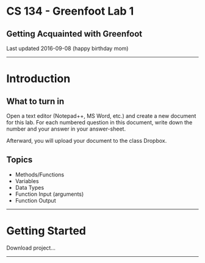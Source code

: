 # CS 134 - Greenfoot Lab 1

## Getting Acquainted with Greenfoot

Last updated 2016-09-08 (happy birthday mom)

---

# Introduction

## What to turn in 

Open a text editor (Notepad++, MS Word, etc.) and create a new document for this lab. 
For each numbered question in this document, write down the number and your answer in your answer-sheet.

Afterward, you will upload your document to the class Dropbox.

## Topics

* Methods/Functions
* Variables
* Data Types
* Function Input (arguments)
* Function Output

---

# Getting Started

Download project...

---
